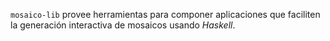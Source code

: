 `mosaico-lib` provee herramientas para componer aplicaciones que faciliten la
generación interactiva de mosaicos usando *Haskell*.
